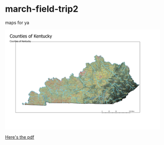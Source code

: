 # march-field-trip2
maps for ya

![Map of Kentucky](./Layout3.jpg)


[Here's the pdf](./Layout3.pdf)